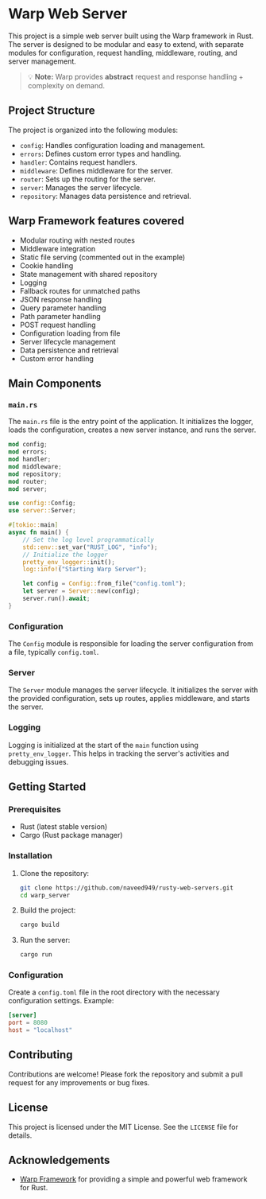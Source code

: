 # Warp Web Server

This project is a simple web server built using the Warp framework in Rust. The server is designed to be modular and easy to extend, with separate modules for configuration, request handling, middleware, routing, and server management.
> 💡 **Note:** Warp provides **abstract** request and response handling + complexity on demand.
## Project Structure

The project is organized into the following modules:

- `config`: Handles configuration loading and management.
- `errors`: Defines custom error types and handling.
- `handler`: Contains request handlers.
- `middleware`: Defines middleware for the server.
- `router`: Sets up the routing for the server.
- `server`: Manages the server lifecycle.
- `repository`: Manages data persistence and retrieval.

## Warp Framework features covered

- Modular routing with nested routes
- Middleware integration
- Static file serving (commented out in the example)
- Cookie handling
- State management with shared repository
- Logging
- Fallback routes for unmatched paths
- JSON response handling
- Query parameter handling
- Path parameter handling
- POST request handling
- Configuration loading from file
- Server lifecycle management
- Data persistence and retrieval
- Custom error handling

## Main Components

### `main.rs`

The `main.rs` file is the entry point of the application. It initializes the logger, loads the configuration, creates a new server instance, and runs the server.

```rust
mod config;
mod errors;
mod handler;
mod middleware;
mod repository;
mod router;
mod server;

use config::Config;
use server::Server;

#[tokio::main]
async fn main() {
    // Set the log level programmatically
    std::env::set_var("RUST_LOG", "info");
    // Initialize the logger
    pretty_env_logger::init();
    log::info!("Starting Warp Server");

    let config = Config::from_file("config.toml");
    let server = Server::new(config);
    server.run().await;
}
```

### Configuration

The `Config` module is responsible for loading the server configuration from a file, typically `config.toml`.

### Server

The `Server` module manages the server lifecycle. It initializes the server with the provided configuration, sets up routes, applies middleware, and starts the server.

### Logging

Logging is initialized at the start of the `main` function using `pretty_env_logger`. This helps in tracking the server's activities and debugging issues.

## Getting Started

### Prerequisites

- Rust (latest stable version)
- Cargo (Rust package manager)

### Installation

1. Clone the repository:

    ```sh
    git clone https://github.com/naveed949/rusty-web-servers.git
    cd warp_server
    ```

2. Build the project:

    ```sh
    cargo build
    ```

3. Run the server:

    ```sh
    cargo run
    ```

### Configuration

Create a `config.toml` file in the root directory with the necessary configuration settings. Example:

```toml
[server]
port = 8080
host = "localhost"
```

## Contributing

Contributions are welcome! Please fork the repository and submit a pull request for any improvements or bug fixes.

## License

This project is licensed under the MIT License. See the `LICENSE` file for details.

## Acknowledgements

- [Warp Framework](https://github.com/seanmonstar/warp) for providing a simple and powerful web framework for Rust.